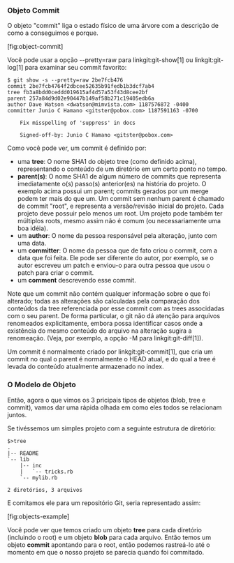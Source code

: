 ﻿### Objeto Commit ###

O objeto "commit" liga o estado físico de uma árvore com a descrição de como 
a conseguimos e porque.

[fig:object-commit]

Você pode usar a opção --pretty=raw para linkgit:git-show[1] ou 
linkgit:git-log[1] para examinar seu commit favorito: 

    $ git show -s --pretty=raw 2be7fcb476
    commit 2be7fcb4764f2dbcee52635b91fedb1b3dcf7ab4
    tree fb3a8bdd0ceddd019615af4d57a53f43d8cee2bf
    parent 257a84d9d02e90447b149af58b271c19405edb6a
    author Dave Watson <dwatson@mimvista.com> 1187576872 -0400
    committer Junio C Hamano <gitster@pobox.com> 1187591163 -0700

        Fix misspelling of 'suppress' in docs

        Signed-off-by: Junio C Hamano <gitster@pobox.com>

Como você pode ver, um commit é definido por:

- uma **tree**: O nome SHA1 do objeto tree (como definido acima), representando
  o conteúdo de um diretório em um certo ponto no tempo. 
- **parent(s)**: O nome SHA1 de algum número de commits que representa 
  imediatamente o(s) passo(s) anterior(es) na história do projeto. O exemplo 
  acima possui um parent; commits gerados por um merge podem ter mais do que um. 
  Um commit sem nenhum parent é chamado de commit "root", e representa a 
  versão/revisão inicial do projeto. Cada projeto deve possuir pelo menos um 
  root. Um projeto pode também ter múltiplos roots, mesmo assim não é comum
  (ou necessariamente uma boa idéia).
- um **author**: O nome da pessoa responsável pela alteração, junto com uma 
  data. 
- um **committer**: O nome da pessoa que de fato criou o commit, com a data
  que foi feita. Ele pode ser diferente do autor, por exemplo, se o autor 
  escreveu um patch e enviou-o para outra pessoa que usou o patch para criar o
  commit.  
- um **comment** descrevendo esse commit.

Note que um commit não contém qualquer informação sobre o que foi alterado;
todas as alterações são calculadas pela comparação dos conteúdos da tree
referenciada por esse commit com as trees associdadas com o seu parent.
De forma particular, o git não dá atenção para arquivos renomeados 
explicitamente, embora possa identificar casos onde a existência do mesmo 
conteúdo do arquivo na alteração sugira a renomeação. (Veja, por exemplo, a 
opção -M para linkgit:git-diff[1]).  

Um commit é normalmente criado por linkgit:git-commit[1], que cria um commit no 
qual o parent é normalmente o HEAD atual, e do qual a tree é levada do conteúdo
atualmente armazenado no index.

### O Modelo de Objeto ###

Então, agora o que vimos os 3 pricipais tipos de objetos (blob, tree e commit),
vamos dar uma rápida olhada em como eles todos se relacionam juntos.

Se tivéssemos um simples projeto com a seguinte estrutura de diretório:

    $>tree
    .
    |-- README
    `-- lib
        |-- inc
        |   `-- tricks.rb
        `-- mylib.rb

    2 diretórios, 3 arquivos

E comitamos ele para um repositório Git, seria representado assim:

[fig:objects-example]

Você pode ver que temos criado um objeto **tree** para cada diretório 
(incluindo o root) e um objeto **blob** para cada arquivo. Então temos um 
objeto **commit** apontando para o root, então podemos rastreá-lo até o momento 
em que o nosso projeto se parecia quando foi commitado.